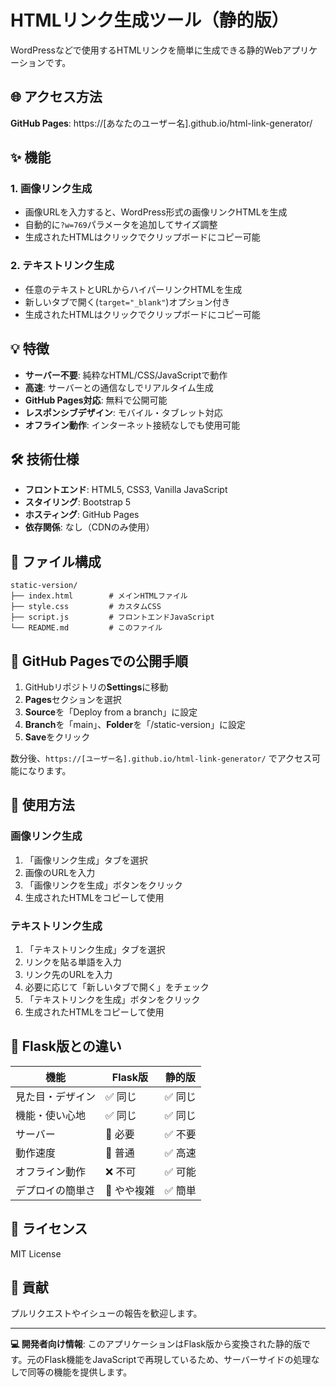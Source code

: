 # HTMLリンク生成ツール（静的版）

WordPressなどで使用するHTMLリンクを簡単に生成できる静的Webアプリケーションです。

## 🌐 アクセス方法

**GitHub Pages**: https://[あなたのユーザー名].github.io/html-link-generator/

## ✨ 機能

### 1. 画像リンク生成
- 画像URLを入力すると、WordPress形式の画像リンクHTMLを生成
- 自動的に`?w=769`パラメータを追加してサイズ調整
- 生成されたHTMLはクリックでクリップボードにコピー可能

### 2. テキストリンク生成
- 任意のテキストとURLからハイパーリンクHTMLを生成
- 新しいタブで開く(`target="_blank"`)オプション付き
- 生成されたHTMLはクリックでクリップボードにコピー可能

## 💡 特徴

- **サーバー不要**: 純粋なHTML/CSS/JavaScriptで動作
- **高速**: サーバーとの通信なしでリアルタイム生成
- **GitHub Pages対応**: 無料で公開可能
- **レスポンシブデザイン**: モバイル・タブレット対応
- **オフライン動作**: インターネット接続なしでも使用可能

## 🛠️ 技術仕様

- **フロントエンド**: HTML5, CSS3, Vanilla JavaScript
- **スタイリング**: Bootstrap 5
- **ホスティング**: GitHub Pages
- **依存関係**: なし（CDNのみ使用）

## 📁 ファイル構成

```
static-version/
├── index.html        # メインHTMLファイル
├── style.css         # カスタムCSS
├── script.js         # フロントエンドJavaScript
└── README.md         # このファイル
```

## 🚀 GitHub Pagesでの公開手順

1. GitHubリポジトリの**Settings**に移動
2. **Pages**セクションを選択
3. **Source**を「Deploy from a branch」に設定
4. **Branch**を「main」、**Folder**を「/static-version」に設定
5. **Save**をクリック

数分後、`https://[ユーザー名].github.io/html-link-generator/` でアクセス可能になります。

## 📱 使用方法

### 画像リンク生成
1. 「画像リンク生成」タブを選択
2. 画像のURLを入力
3. 「画像リンクを生成」ボタンをクリック
4. 生成されたHTMLをコピーして使用

### テキストリンク生成
1. 「テキストリンク生成」タブを選択
2. リンクを貼る単語を入力
3. リンク先のURLを入力
4. 必要に応じて「新しいタブで開く」をチェック
5. 「テキストリンクを生成」ボタンをクリック
6. 生成されたHTMLをコピーして使用

## 🔄 Flask版との違い

| 機能 | Flask版 | 静的版 |
|------|---------|--------|
| 見た目・デザイン | ✅ 同じ | ✅ 同じ |
| 機能・使い心地 | ✅ 同じ | ✅ 同じ |
| サーバー | 🔴 必要 | ✅ 不要 |
| 動作速度 | 🔶 普通 | ✅ 高速 |
| オフライン動作 | ❌ 不可 | ✅ 可能 |
| デプロイの簡単さ | 🔶 やや複雑 | ✅ 簡単 |

## 📝 ライセンス

MIT License

## 🤝 貢献

プルリクエストやイシューの報告を歓迎します。

---

**💻 開発者向け情報**: このアプリケーションはFlask版から変換された静的版です。元のFlask機能をJavaScriptで再現しているため、サーバーサイドの処理なしで同等の機能を提供します。
